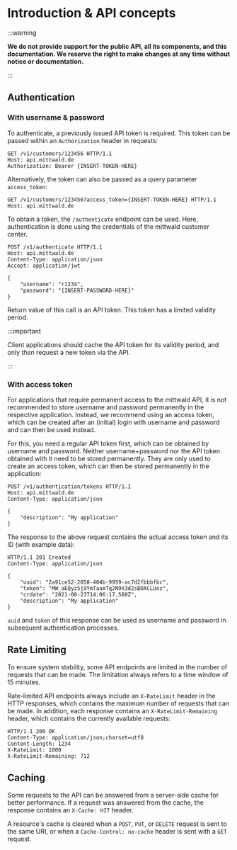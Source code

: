 # Introduction & API concepts

:::warning

**We do not provide support for the public API, all its components, and this documentation. We reserve the right to make changes at any time without notice or documentation.**
 
:::
 
## Authentication

### With username & password

To authenticate, a previously issued API token is required. This token can be passed within an `Authorization` header in requests:

```http
GET /v1/customers/123456 HTTP/1.1
Host: api.mittwald.de
Authorization: Bearer {INSERT-TOKEN-HERE}
```

Alternatively, the token can also be passed as a query parameter `access_token`:

```
GET /v1/customers/123456?access_token={INSERT-TOKEN-HERE} HTTP/1.1
Host: api.mittwald.de
```

To obtain a token, the `/authenticate` endpoint can be used. Here, authentication is done using the credentials of the mittwald customer center.

```
POST /v1/authenticate HTTP/1.1
Host: api.mittwald.de
Content-Type: application/json
Accept: application/jwt

{
    "username": "r1234",
    "password": "{INSERT-PASSWORD-HERE}"
}
```

Return value of this call is an API token. This token has a limited validity period.

:::important

Client applications should cache the API token for its validity period, and only *then* request a new token via the API.

:::

### With access token

For applications that require permanent access to the mittwald API, it is not recommended to store username and password permanently in the respective application. Instead, we recommend using an access token, which can be created after an (initial) login with username and password and can then be used instead.

For this, you need a regular API token first, which can be obtained by username and password. Neither username+password nor the API token obtained with it need to be stored permanently. They are only used to create an access token, which can then be stored permanently in the application:

```
POST /v1/authentication/tokens HTTP/1.1
Host: api.mittwald.de
Content-Type: application/json

{  
    "description": "My application"
}
```

The response to the above request contains the actual access token and its ID (with example data):

```
HTTP/1.1 201 Created
Content-Type: application/json

{
    "uuid": "2a91ce52-2058-404b-9959-ac7d2fbbbfbc",
    "token": "MW_aEQyz5j9YmTaamTq2N9X3d2sBDACLUoz",
    "crdate": "2021-08-23T14:06:17.580Z",
    "description": "My application"
}
```

`uuid` and `token` of this response can be used as username and password in subsequent authentication processes.

## Rate Limiting

To ensure system stability, some API endpoints are limited in the number of requests that can be made. The limitation always refers to a time window of 15 minutes.

Rate-limited API endpoints always include an `X-RateLimit` header in the HTTP responses, which contains the maximum number of requests that can be made. In addition, each response contains an `X-RateLimit-Remaining` header, which contains the currently available requests:

```
HTTP/1.1 200 OK
Content-Type: application/json;charset=utf8
Content-Length: 1234
X-RateLimit: 1000
X-RateLimit-Remaining: 712
```

## Caching

Some requests to the API can be answered from a server-side cache for better performance. If a request was answered from the cache, the response contains an `X-Cache: HIT` header.

A resource's cache is cleared when a `POST`, `PUT`, or `DELETE` request is sent to the same URI, or when a `Cache-Control: no-cache` header is sent with a `GET` request.
